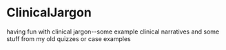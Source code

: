 # ClinicalJargon
having fun with clinical jargon--some example clinical narratives and some stuff from my old quizzes or case examples
